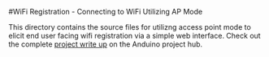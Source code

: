 #WiFi Registration - Connecting to WiFi Utilizing AP Mode

This directory contains the source files for utilizng access point mode to elicit end user facing wifi registration via a simple web interface. Check out the complete [project write up](https://www.hackster.io/bcarbs/get-connected-wifi-registration-using-ap-mode-dcd19f?ref=channel&ref_id=37023_trending___&offset=0) on the Anduino project hub.

